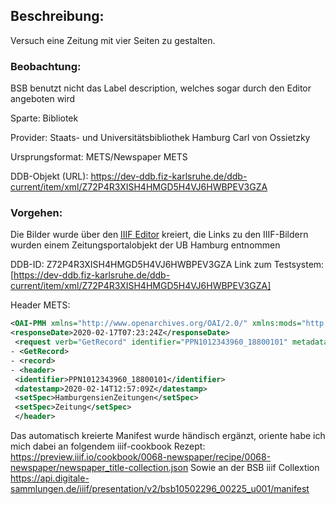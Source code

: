 ## Beschreibung: 
Versuch eine Zeitung mit vier Seiten zu gestalten. 


### Beobachtung:
BSB benutzt nicht das Label description, welches sogar durch den Editor angeboten wird


Sparte: Bibliotek

Provider: Staats- und Universitätsbibliothek Hamburg Carl von Ossietzky

Ursprungsformat: METS/Newspaper METS

DDB-Objekt (URL): https://dev-ddb.fiz-karlsruhe.de/ddb-current/item/xml/Z72P4R3XISH4HMGD5H4VJ6HWBPEV3GZA


### Vorgehen:
Die Bilder wurde über den [IIIF Editor](https://digital.bodleian.ox.ac.uk/manifest-editor/#/?_k=w7lpka) kreiert, die Links zu den IIIF-Bildern
wurden einem Zeitungsportalobjekt der UB Hamburg entnommen

DDB-ID: Z72P4R3XISH4HMGD5H4VJ6HWBPEV3GZA
Link zum Testsystem: [https://dev-ddb.fiz-karlsruhe.de/ddb-current/item/xml/Z72P4R3XISH4HMGD5H4VJ6HWBPEV3GZA]

Header METS:
 ```xml
 <OAI-PMH xmlns="http://www.openarchives.org/OAI/2.0/" xmlns:mods="http://www.loc.gov/mods/v3" xmlns:dv="http://dfg-viewer.de/" xmlns:mets="http://www.loc.gov/METS/" xmlns:xsi="http://www.w3.org/2001/XMLSchema-instance" xmlns:xlink="http://www.w3.org/1999/xlink" xsi:schemaLocation="http://www.openarchives.org/OAI/2.0/ http://www.openarchives.org/OAI/2.0/OAI-PMH.xsd">
 <responseDate>2020-02-17T07:23:24Z</responseDate> 
  <request verb="GetRecord" identifier="PPN1012343960_18800101" metadataPrefix="mets">https://digitalisate.sub.uni-hamburg.de/oai-zeitungen.html</request> 
- <GetRecord>
- <record>
- <header>
  <identifier>PPN1012343960_18800101</identifier> 
  <datestamp>2020-02-14T12:57:09Z</datestamp> 
  <setSpec>HamburgensienZeitungen</setSpec> 
  <setSpec>Zeitung</setSpec> 
  </header>
```
Das automatisch kreierte Manifest wurde händisch ergänzt, oriente habe ich mich dabei an folgendem iiif-cookbook Rezept: https://preview.iiif.io/cookbook/0068-newspaper/recipe/0068-newspaper/newspaper_title-collection.json
Sowie an der BSB iiif Collextion
https://api.digitale-sammlungen.de/iiif/presentation/v2/bsb10502296_00225_u001/manifest

